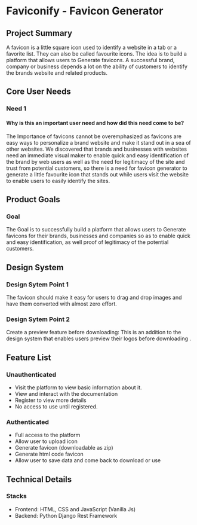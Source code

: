 # Faviconify - Favicon Generator
## Project Summary
A favicon is a little square icon used to identify a website in a tab or a favorite list. They can also be called favourite icons.
The idea is to build a platform that allows users to Generate favicons.
A successful brand, company or business depends a lot on the ability of customers to identify the brands website and related products.

## Core User Needs
### Need 1
#### Why is this an important user need and how did this need come to be?
The Importance of favicons cannot be overemphasized as favicons are easy ways to personalize a brand website and make it stand out in a sea of other websites.
We discovered that brands and businesses with websites need an immediate visual maker to enable quick and easy identification  of the brand by web users as well as the need for legitimacy of the site and trust from potential customers, so there is a need for favicon generator to generate a little favourite icon  that stands out while users visit the website to enable users to easily identify the sites.

## Product Goals
### Goal 
The Goal is to successfully build a platform that allows users to Generate favicons for their brands, businesses and companies  so as to enable quick and easy identification, as well proof of  legitimacy of the potential customers.

## Design System
### Design Sytem Point 1
The favicon should make it easy for users to drag and drop images and have them converted with almost zero effort.

### Design Sytem Point 2
Create a preview feature before downloading: This is an addition to the design system that enables users preview their logos before downloading .

## Feature List
### Unauthenticated
- Visit the platform to view basic information about it.
- View and interact with the documentation
- Register to view more details
- No access to use until registered.
### Authenticated
- Full access to the platform
- Allow user to upload icon
- Generate favicon (downloadable as zip)
- Generate html code favicon
- Allow user to save data and come back to download or use 

## Technical Details
### Stacks
- Frontend: HTML, CSS and JavaScript (Vanilla Js)
- Backend: Python Django Rest Framework


